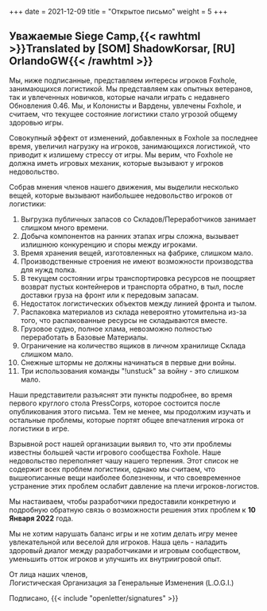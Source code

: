 +++
date = 2021-12-09
title = "Открытое письмо"
weight = 5
+++
## Уважаемые Siege Camp,{{< rawhtml >}}<span class="translated" lang="en">Translated by [SOM] ShadowKorsar, [RU] OrlandoGW</span>{{< /rawhtml >}}

Мы, ниже подписанные, представляем интересы игроков Foxhole, занимающихся логистикой. Мы представляем как опытных ветеранов, так и увлеченных новичков, которые начали играть с недавнего Обновления 0.46. Мы, и Колонисты и Вардены, увлечены Foxhole, и считаем, что текущее состояние логистики стало угрозой общему здоровью игры.

Совокупный эффект от изменений, добавленных в Foxhole за последнее время, увеличил нагрузку на игроков, занимающихся логистикой, что приводит к излишему стрессу от игры. Мы верим, что Foxhole не должна иметь игровых механик, которые вызывают у игроков недовольство.

Собрав мнения членов нашего движения, мы выделили несколько вещей, которые вызывают наибольшее недовольство игроков от логистики:

1. Выгрузка публичных запасов со Складов/Переработчиков занимает слишком много времени.
2. Добыча компонентов на ранних этапах игры сложна, вызывает излишнюю конкуренцию и споры между игроками.
3. Время хранения вещей, изготовленных на фабрике, слишком мало.
4. Производственные строения не имеют возможности производства для нужд полка.
5. В текущем состоянии игры транспортировка ресурсов не поощряет возврат пустых контейнеров и транспорта обратно, в тыл, после доставки груза на фронт или к передовым запасам.
6. Недостаток логистических объектов между линией фронта и тылом.
7. Распаковка материалов из склада невероятно утомительна из-за того, что распакованные ресурсы не складываются вместе.
8. Грузовое судно, полное хлама, невозможно полностью переработать в Базовые Материалы.
9. Ограничение на количество ящиков в личном хранилище Склада слишком мало.
10. Снежные штормы не должны начинаться в первые дни войны.
11. Три использования команды "!unstuck" за войну - это слишком мало.

Наши представители разъяснят эти пункты подробнее, во время первого круглого стола PressCorps, которое состоится после опубликования этого письма. Тем не менее, мы продолжим изучать и остальные проблемы, которые портят общее впечатления игрока от логистики в игре.

Взрывной рост нашей организации выявил то, что эти проблемы известны большей части игрового сообщества Foxhole. Наше недовольство переполняет чашу нашего терпения. Этот список не содержит всех проблем логистики, однако мы считаем, что вышеописанные вещи наиболее болезненны, и что своевременное устранение этих проблем ослабит давление на плечи игроков-логистов.

Мы настаиваем, чтобы разработчики предоставили конкретную и подробную обратную связь о возможности решения этих проблем к **10 Января 2022** года.

Мы не хотим нарушать баланс игры и не хотим делать игру менее увлекательной или веселой для игроков. Наша цель - наладить здоровый диалог между разработчиками и игровым сообществом, уменьшить отток игроков и улучшить их внутриигровой опыт.

От лица наших членов,<br>Логистическая Организация за Генеральные Изменения (L.O.G.I.)

Подписано, {{< include "openletter/signatures" >}}